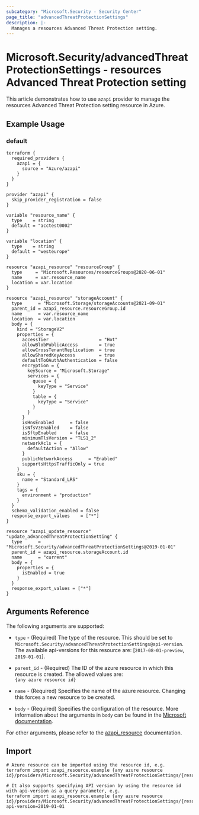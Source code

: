 ```yaml
---
subcategory: "Microsoft.Security - Security Center"
page_title: "advancedThreatProtectionSettings"
description: |-
  Manages a resources Advanced Threat Protection setting.
---
```


# Microsoft.Security/advancedThreatProtectionSettings - resources Advanced Threat Protection setting

This article demonstrates how to use `azapi` provider to manage the resources Advanced Threat Protection setting resource in Azure.

## Example Usage

### default

```hcl
terraform {
  required_providers {
    azapi = {
      source = "Azure/azapi"
    }
  }
}

provider "azapi" {
  skip_provider_registration = false
}

variable "resource_name" {
  type    = string
  default = "acctest0002"
}

variable "location" {
  type    = string
  default = "westeurope"
}

resource "azapi_resource" "resourceGroup" {
  type     = "Microsoft.Resources/resourceGroups@2020-06-01"
  name     = var.resource_name
  location = var.location
}

resource "azapi_resource" "storageAccount" {
  type      = "Microsoft.Storage/storageAccounts@2021-09-01"
  parent_id = azapi_resource.resourceGroup.id
  name      = var.resource_name
  location  = var.location
  body = {
    kind = "StorageV2"
    properties = {
      accessTier                   = "Hot"
      allowBlobPublicAccess        = true
      allowCrossTenantReplication  = true
      allowSharedKeyAccess         = true
      defaultToOAuthAuthentication = false
      encryption = {
        keySource = "Microsoft.Storage"
        services = {
          queue = {
            keyType = "Service"
          }
          table = {
            keyType = "Service"
          }
        }
      }
      isHnsEnabled      = false
      isNfsV3Enabled    = false
      isSftpEnabled     = false
      minimumTlsVersion = "TLS1_2"
      networkAcls = {
        defaultAction = "Allow"
      }
      publicNetworkAccess      = "Enabled"
      supportsHttpsTrafficOnly = true
    }
    sku = {
      name = "Standard_LRS"
    }
    tags = {
      environment = "production"
    }
  }
  schema_validation_enabled = false
  response_export_values    = ["*"]
}

resource "azapi_update_resource" "update_advancedThreatProtectionSetting" {
  type      = "Microsoft.Security/advancedThreatProtectionSettings@2019-01-01"
  parent_id = azapi_resource.storageAccount.id
  name      = "current"
  body = {
    properties = {
      isEnabled = true
    }
  }
  response_export_values = ["*"]
}

```



## Arguments Reference

The following arguments are supported:

* `type` - (Required) The type of the resource. This should be set to `Microsoft.Security/advancedThreatProtectionSettings@api-version`. The available api-versions for this resource are: [`2017-08-01-preview`, `2019-01-01`].

* `parent_id` - (Required) The ID of the azure resource in which this resource is created. The allowed values are:  
  `{any azure resource id}`

* `name` - (Required) Specifies the name of the azure resource. Changing this forces a new resource to be created.

* `body` - (Required) Specifies the configuration of the resource. More information about the arguments in `body` can be found in the [Microsoft documentation](https://learn.microsoft.com/en-us/azure/templates/Microsoft.Security/advancedThreatProtectionSettings?pivots=deployment-language-terraform).

For other arguments, please refer to the [azapi_resource](https://registry.terraform.io/providers/Azure/azapi/latest/docs/resources/resource) documentation.

## Import

 ```shell
 # Azure resource can be imported using the resource id, e.g.
 terraform import azapi_resource.example {any azure resource id}/providers/Microsoft.Security/advancedThreatProtectionSettings/{resourceName}
 
 # It also supports specifying API version by using the resource id with api-version as a query parameter, e.g.
 terraform import azapi_resource.example {any azure resource id}/providers/Microsoft.Security/advancedThreatProtectionSettings/{resourceName}?api-version=2019-01-01
 ```
